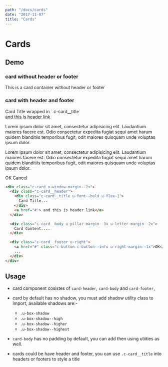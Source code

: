 ```yaml
---
path: "/docs/cards"
date: "2017-11-07"
title: "Cards"
---
```

# Cards

## Demo

### card without header or footer
<div class="c-card u-window-margin--2x">
  <div class="c-card__body u-pillar-margin--3x u-letter-margin--2x">
    This is a card container without header or footer
  </div>
</div>

### card with header and footer
<div class="c-card u-window-margin--2x">
  <div class="c-card__header">
    <div class="c-card__title u-font--bold u-flex-1">
      Card Title wrapped in `.c-card__title`
    </div>
    <a class="o-link o-link--underline" href="#"> and this is header link</a>
  </div>
  <div class="c-card__body u-pillar-margin--3x u-letter-margin--2x">
    <p>Lorem ipsum dolor sit amet, consectetur adipisicing elit. Laudantium maiores facere est. Odio consectetur expedita fugiat sequi amet harum quidem blanditiis temporibus fugit, odit maiores quisquam unde voluptas ipsum dolor.</p>
    <p>Lorem ipsum dolor sit amet, consectetur adipisicing elit. Laudantium maiores facere est. Odio consectetur expedita fugiat sequi amet harum quidem blanditiis temporibus fugit, odit maiores quisquam unde voluptas ipsum dolor.</p>
  </div>
  <div class="c-card__footer u-right">
    <a href="#" class="c-button c-button--info u-right-margin--1x">OK</a>
    <a href="#" class="c-button c-button--default">Cancel</a>
  </div>
</div>

```html
<div class="c-card u-window-margin--2x">
  <div class="c-card__header">
    <div class="c-card__title u-font--bold u-flex-1">
      Card Title...
    </div>
    <a href="#"> and this is header link</a>
  </div>

  <div class="c-card__body u-pillar-margin--3x u-letter-margin--2x">
    Card Content....
  </div>

  <div class="c-card__footer u-right">
    <a href="#" class="c-button c-button--info u-right-margin--1x">OK</a>
    ...
  </div>
</div>
```

## Usage
* card component cosistes of `card-header`, `card-body` and `card-footer`,

* card by default has no shadow, you must add shadow utility class to import,
available shadows are:-
  * `.u-box-shadow`
  * `.u-box-shadow--high`
  * `.u-box-shadow--higher`
  * `.u-box-shadow--highest`

* `card-body` has no padding by default, you can add then using utiities as well.

* cards could be have header and footer, you can use `.c-card__title` into headers or
footers to style a title
